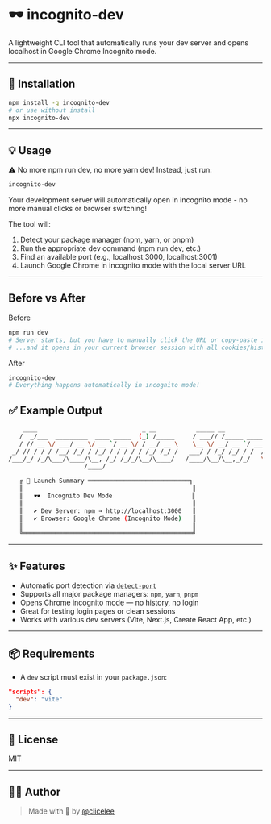 # 🕶️ incognito-dev

A lightweight CLI tool that automatically runs your dev server and opens localhost in Google Chrome Incognito mode.

---

## 🚀 Installation

```bash
npm install -g incognito-dev
# or use without install
npx incognito-dev
```

---

## 💡 Usage

⚠️ No more npm run dev, no more yarn dev!
Instead, just run:

```bash
incognito-dev
```

Your development server will automatically open in incognito mode - no more manual clicks or browser switching!

The tool will:
1. Detect your package manager (npm, yarn, or pnpm)
2. Run the appropriate dev command (npm run dev, etc.)
3. Find an available port (e.g., localhost:3000, localhost:3001)
4. Launch Google Chrome in incognito mode with the local server URL

---

## Before vs After

Before
```bash
npm run dev
# Server starts, but you have to manually click the URL or copy-paste it
# ...and it opens in your current browser session with all cookies/history
```

After
```bash
incognito-dev
# Everything happens automatically in incognito mode!
```

## ✅ Example Output

```bash
    ____                             _ __           _____ __             __ 
   /  _/___  _________  ____ _____  (_) /_____     / ___// /_____ ______/ /_
   / // __ \/ ___/ __ \/ __ `/ __ \/ / __/ __ \    \__ \/ __/ __ `/ ___/ __/
 _/ // / / / /__/ /_/ / /_/ / / / / / /_/ /_/ /   ___/ / /_/ /_/ / /  / /_  
/___/_/ /_/\___/\____/\__, /_/ /_/_/\__/\____/   /____/\__/\__,_/_/   \__/  
                     /____/

   ╔ 🚀 Launch Summary ════════════════════════════╗
   ║                                               ║
   ║   🕶️  Incognito Dev Mode                      ║
   ║                                               ║
   ║   ✔ Dev Server: npm → http://localhost:3000   ║
   ║   ✔ Browser: Google Chrome (Incognito Mode)   ║
   ║                                               ║
   ╚═══════════════════════════════════════════════╝
```

---

## ✨ Features

- Automatic port detection via [`detect-port`](https://www.npmjs.com/package/detect-port)
- Supports all major package managers: `npm`, `yarn`, `pnpm`
- Opens Chrome incognito mode — no history, no login
- Great for testing login pages or clean sessions
- Works with various dev servers (Vite, Next.js, Create React App, etc.)


---

## 📦 Requirements

- A `dev` script must exist in your `package.json`:

```json
"scripts": {
  "dev": "vite"
}
```

---

## 📄 License

MIT

---

## 👨‍💻 Author

> Made with 🎲 by [@clicelee](https://github.com/clicelee)